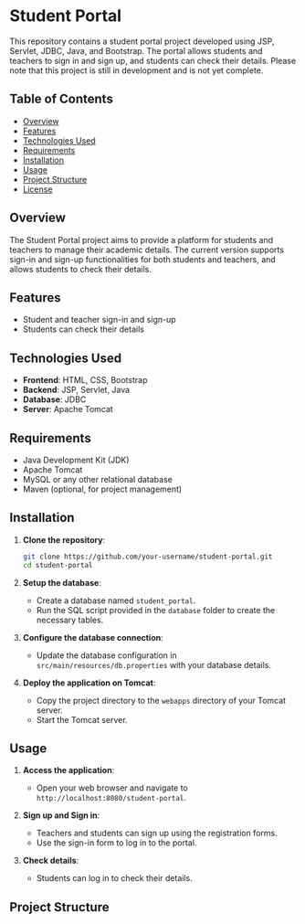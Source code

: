 # Student Portal

This repository contains a student portal project developed using JSP, Servlet, JDBC, Java, and Bootstrap. The portal allows students and teachers to sign in and sign up, and students can check their details. Please note that this project is still in development and is not yet complete.

## Table of Contents

- [Overview](#overview)
- [Features](#features)
- [Technologies Used](#technologies-used)
- [Requirements](#requirements)
- [Installation](#installation)
- [Usage](#usage)
- [Project Structure](#project-structure)
- [License](#license)

## Overview

The Student Portal project aims to provide a platform for students and teachers to manage their academic details. The current version supports sign-in and sign-up functionalities for both students and teachers, and allows students to check their details.

## Features

- Student and teacher sign-in and sign-up
- Students can check their details

## Technologies Used

- **Frontend**: HTML, CSS, Bootstrap
- **Backend**: JSP, Servlet, Java
- **Database**: JDBC
- **Server**: Apache Tomcat

## Requirements

- Java Development Kit (JDK)
- Apache Tomcat
- MySQL or any other relational database
- Maven (optional, for project management)

## Installation

1. **Clone the repository**:
    ```sh
    git clone https://github.com/your-username/student-portal.git
    cd student-portal
    ```

2. **Setup the database**:
    - Create a database named `student_portal`.
    - Run the SQL script provided in the `database` folder to create the necessary tables.

3. **Configure the database connection**:
    - Update the database configuration in `src/main/resources/db.properties` with your database details.

4. **Deploy the application on Tomcat**:
    - Copy the project directory to the `webapps` directory of your Tomcat server.
    - Start the Tomcat server.

## Usage

1. **Access the application**:
    - Open your web browser and navigate to `http://localhost:8080/student-portal`.

2. **Sign up and Sign in**:
    - Teachers and students can sign up using the registration forms.
    - Use the sign-in form to log in to the portal.

3. **Check details**:
    - Students can log in to check their details.

## Project Structure

